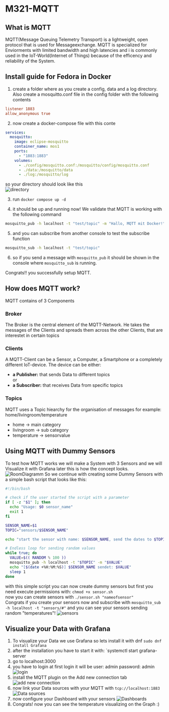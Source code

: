 # M321-MQTT

## What is MQTT
MQTT(Message Queuing Telemetry Transport) is a lightweight, open protocol that is used for Messageexchange. MQTT is specialized for Enviorments with limited bandwidth and high latencies and i is commonly used in the IoT-World(Internet of Things) because of the efficency and reliability of the System.

## Install guide for Fedora in Docker
1. create a folder where as you create a config, data and  a log directory. Also create a mosquitto.conf file in the config folder with the following contents
```conf
listener 1883
allow_anonymous true
```
2. now create a docker-compose file with this conte
```yml
services:
  mosquitto:
    image: eclipse-mosquitto
    container_name: mos1
    ports:
      - "1883:1883" 
    volumes:
      - ./config/mosquitto.conf:/mosquitto/config/mosquitto.conf
      - ./data:/mosquitto/data
      - ./log:/mosquitto/log
```
so your directory should look like this <br>
![directory](./images/image.png) 

3. run `docker compose up -d`


4. it should be up and running now! We validate that MQTT is working with the following command
```bash
mosquitto_pub -h localhost -t "test/topic" -m "Hallo, MQTT mit Docker!"
```
5. and you can subscribe from another console to test the subscribe function
```bash
mosquitto_sub -h localhost -t "test/topic"
```
6. so if you send a message with `mosquitto_pub` it should be shown in the console where `mosquitto_sub` is running.

Congrats!! you successfully setup MQTT.


## How does MQTT work? 
MQTT contains of 3 Components
### Broker
The Broker is the central element of the MQTT-Network. He takes the messages of the Clients and spreads them across the other Clients, that are interestet in certain topics
### Clients
A MQTT-Client can be a Sensor, a Computer, a Smartphone or a completely different IoT-device. The device can be either:
- **a Publisher:** that sends Data to different topics <br>
or
- **a Subscriber:** that receives Data from specific topics
### Topics
MQTT uses a Topic hiearchy for the organisation of messages for example: <br>
home/livingroom/temperature
- home -> main category
- livingroom -> sub category
- temperature -> sensorvalue
## Using MQTT with Dummy Sensors
To test how MQTT works we will make a System with 3 Sensors and we will Visualize it with Grafana later
this is how the concept looks.
![RoomDiagramm](./images/Roomdiagramm.png)
So we continue with creating some Dummy Sensors with a simple bash script that looks like this:
```bash
#!/bin/bash

# check if the user started the script with a parameter
if [ -z "$1" ]; then
  echo "Usage: $0 sensor_name"
  exit 1
fi

SENSOR_NAME=$1
TOPIC="sensors/$SENSOR_NAME"

echo "start the sensor with name: $SENSOR_NAME, send the dates to $TOPIC..."

# Endless loop for sending random values
while true; do
  VALUE=$(( RANDOM % 100 )) 
  mosquitto_pub -h localhost -t "$TOPIC" -m "$VALUE"
  echo "[$(date +%H:%M:%S)] $SENSOR_NAME sendet: $VALUE"
  sleep 1
done
```
with this simple script you can now create dummy sensors but first you need execute permissions with: 
`chmod +x sensor.sh` <br>
now you can create sensors with
`./sensor.sh "nameofsensor"` <br>
Congrats if you create your sensors now and subscribe with `mosquitto_sub -h localhost -t "sensors/#"` and you can see your sensors sending random "temperatures"!
![sensors](./images/sensors.png)

## Visualize your Data with Grafana
1. To visualize your Data we use Grafana so lets install it with dnf 
`sudo dnf install Grafana` 
2. after the installation you have to start it with: `systemctl start grafana-server
3. go to localhost:3000
4. you have to login at first login it will be user: admin password: admin ![login](./images/Screenshot_20250227_114706.png)
5. install the MQTT plugin on the Add new connection tab ![add new connection](./images/Screenshot_20250227_114508.png)
6. now link your Data sources with your MQTT with `tcp://localhost:1883` ![Data sources](./images/Screenshot_20250227_113554.png)
7. now configure your Dashboard with your sensors ![Dashboards](./images/Screenshot_20250227_115916.png)
8. Congrats! now you can see the temperature visualizing on the Graph :)
